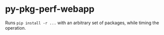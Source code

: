 # py-pkg-perf-webapp

Runs `pip install -r ...` with an arbitrary set of packages, while timing the operation.
